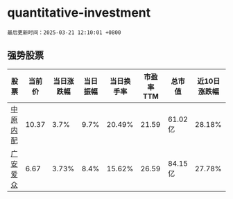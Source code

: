 # quantitative-investment

`最后更新时间：2025-03-21 12:10:01 +0800`

## 强势股票

|股票|当前价|当日涨跌幅|当日振幅|当日换手率|市盈率TTM|总市值|近10日涨跌幅|
|----|----|----|----|----|----|----|----|
|[中原内配](https://xueqiu.com/S/SZ002448)|10.37|3.7%|9.7%|20.49%|21.59|61.02亿|28.18%|
|[广安爱众](https://xueqiu.com/S/SH600979)|6.67|3.73%|8.4%|15.62%|26.59|84.15亿|27.78%|
